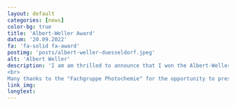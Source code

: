 ```yaml
---
layout: default
categories: [news]
color-bg: true
title: 'Albert-Weller Award'
datum: '20.09.2022'
fa: 'fa-solid fa-award'
postimg: 'posts/albert-weller-duesseldorf.jpeg'
alt: 'Albert Weller'
description: 'I am am thrilled to announce that I won the Albert-Weller award of the Gesellschaft Deutscher Chemiker (GDCh) and Deutsche Bunsen-Gesellschaft (DBG) for my PhD work in the fields of spectroscopy and photocatalysis.
<br>
Many thanks to the "Fachgruppe Photochemie" for the opportunity to present my awarded results at the 28<sup>th</sup> Lecture Conference on Photochemistry and to my PhD supervisor, collaborators and colleagues.'
link_img:
longtext: 
---
```

